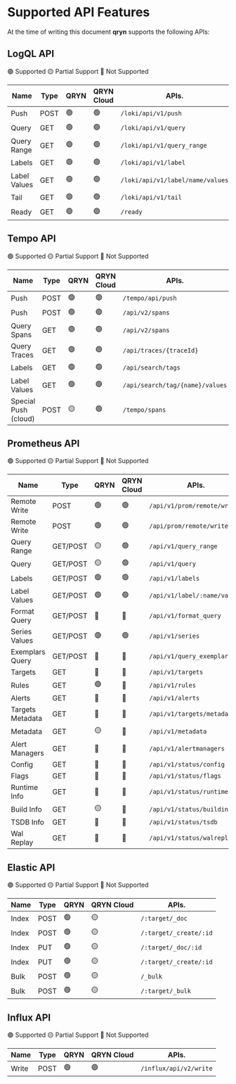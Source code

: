 # Supported API Features

At the time of writing this document **qryn** supports the following APIs:

## LogQL API

🟢 Supported 🟡 Partial Support 🔴 Not Supported

| **Name**             | **Type**         | **QRYN**      | **QRYN Cloud**      | **APIs.**                  |   
|----------------------|------------------|---------------|---------------------|----------------------------|
| Push                 | POST             | 🟢             | 🟢             | `/loki/api/v1/push`        |
| Query                | GET              | 🟢             | 🟢             | `/loki/api/v1/query`       |
| Query Range          | GET              | 🟢             | 🟢             | `/loki/api/v1/query_range` | 
| Labels               | GET              | 🟢             | 🟢             | `/loki/api/v1/label`       | 
| Label Values         | GET              | 🟢             | 🟢             | `/loki/api/v1/label/name/values` | 
| Tail                 | GET              | 🟢             | 🟢             | `/loki/api/v1/tail`        | 
| Ready                | GET              | 🟢             | 🟢             | `/ready`                   | 


## Tempo API

🟢 Supported 🟡 Partial Support 🔴 Not Supported

| **Name**             | **Type**           | **QRYN**            | **QRYN Cloud**| **APIs.**                   | 
|----------------------|--------------------|---------------------|---------------|-----------------------------------|
| Push                 | POST               | 🟢                  | 🟢             | `/tempo/api/push`                 | 
| Push                 | POST               | 🟢                  | 🟢             | `/api/v2/spans`                   | 
| Query Spans          | GET                | 🟢                  | 🟢             | `/api/v2/spans`                   | 
| Query Traces         | GET                | 🟢                  | 🟢             | `/api/traces/{traceId}`           | 
| Labels               | GET                | 🟢                  | 🟢             | `/api/search/tags`                | 
| Label Values         | GET                | 🟢                  | 🟢             | `/api/search/tag/{name}/values`   | 
| Special Push (cloud) | POST               | 🟡                  | 🟢             | `/tempo/spans`                    |


## Prometheus API

🟢 Supported 🟡 Partial Support 🔴 Not Supported


| **Name**             | **Type**           | **QRYN**       | **QRYN Cloud**| **APIs.**                       |
|----------------------|--------------------|----------------|----------------|-----------------------------------|
| Remote Write         | POST               | 🟢             | 🟢             | `/api/v1/prom/remote/write`       |
| Remote Write         | POST               | 🟢             | 🟢             | `/api/prom/remote/write`          |
| Query Range          | GET/POST           | 🟡             | 🟢             | `/api/v1/query_range`             |
| Query                | GET/POST           | 🟡             | 🟢             | `/api/v1/query`                   |
| Labels               | GET/POST           | 🟢             | 🟢             | `/api/v1/labels`                  |
| Label Values         | GET/POST           | 🟢             | 🟢             | `/api/v1/label/:name/values`      |
| Format Query         | GET/POST           | 🔴             | 🔴             | `/api/v1/format_query`            |
| Series Values        | GET/POST           | 🟢             | 🟢             | `/api/v1/series`                  |
| Exemplars Query      | GET/POST           | 🔴             | 🔴             | `/api/v1/query_exemplars`         |
| Targets              | GET                | 🔴             | 🔴             | `/api/v1/targets`                 |
| Rules                | GET                | 🟢             | 🔴             | `/api/v1/rules`                   |
| Alerts               | GET                | 🔴             | 🔴             | `/api/v1/alerts`                  |
| Targets Metadata     | GET                | 🔴             | 🔴             | `/api/v1/targets/metadata`        |
| Metadata             | GET                | 🟡             | 🔴             | `/api/v1/metadata`        |
| Alert Managers       | GET                | 🔴             | 🔴             | `/api/v1/alertmanagers`        |
| Config               | GET                | 🔴             | 🔴             | `/api/v1/status/config`        |
| Flags                | GET                | 🔴             | 🔴             | `/api/v1/status/flags`        |
| Runtime Info         | GET                | 🔴             | 🔴             | `/api/v1/status/runtimeinfo`        |
| Build Info           | GET                | 🟡             | 🔴             | `/api/v1/status/buildinfo`        |
| TSDB Info            | GET                | 🔴             | 🔴             | `/api/v1/status/tsdb`        |
| Wal Replay           | GET                | 🔴             | 🔴             | `/api/v1/status/walreplay`        |


## Elastic API

🟢 Supported 🟡 Partial Support 🔴 Not Supported

| **Name**             | **Type**           | **QRYN**      | **QRYN Cloud**| **APIs.**                |  
|----------------------|--------------------|---------------|---------------|-----------------------------|
| Index                | POST               | 🟢             | 🟡            |  `/:target/_doc`            |
| Index                | POST               | 🟢             | 🟡            | `/:target/_create/:id`      |
| Index                | PUT                | 🟢             | 🟡            | `/:target/_doc/:id`         |
| Index                | PUT                | 🟢             | 🟡            | `/:target/_create/:id`      | 
| Bulk                 | POST               | 🟢             | 🟡            | `/_bulk`                    |
| Bulk                 | POST               | 🟢             | 🟡            | `/:target/_bulk`            |


## Influx API

🟢 Supported 🟡 Partial Support 🔴 Not Supported

| **Name**             | **Type**           | **QRYN**       | **QRYN Cloud** | **APIs.**                       |   
|----------------------|--------------------|----------------|----------------|---------------------------------|
| Write                | POST               | 🟢             |🟢               | `/influx/api/v2/write`          |

